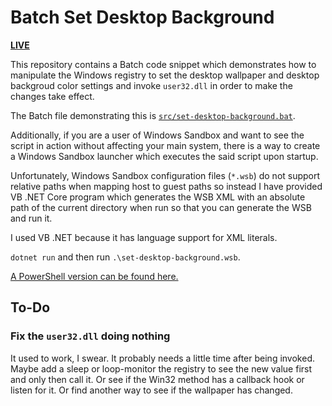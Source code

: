 # Batch Set Desktop Background

[**LIVE**](https://tomashubelbauer.github.io/batch-set-desktop-background)

This repository contains a Batch code snippet which demonstrates how to manipulate
the Windows registry to set the desktop wallpaper and desktop backgroud color
settings and invoke `user32.dll` in order to make the changes take effect.

The Batch file demonstrating this is [`src/set-desktop-background.bat`](src/set-desktop-background.bat).

Additionally, if you are a user of Windows Sandbox and want to see the script in
action without affecting your main system, there is a way to create a Windows
Sandbox launcher which executes the said script upon startup.

Unfortunately, Windows Sandbox configuration files (`*.wsb`) do not support relative
paths when mapping host to guest paths so instead I have provided VB .NET Core
program which generates the WSB XML with an absolute path of the current directory
when run so that you can generate the WSB and run it.

I used VB .NET because it has language support for XML literals.

`dotnet run` and then run `.\set-desktop-background.wsb`.

[A PowerShell version can be found here.](https://github.com/TomasHubelbauer/powershell-wallpaper)

## To-Do

### Fix the `user32.dll` doing nothing

It used to work, I swear.
It probably needs a little time after being invoked.
Maybe add a sleep or loop-monitor the registry to see the new value first and only then call it.
Or see if the Win32 method has a callback hook or listen for it.
Or find another way to see if the wallpaper has changed.
